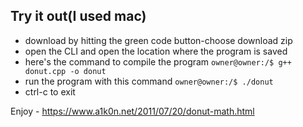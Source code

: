 ## Try it out(I used mac)
* download by hitting the green code button-choose download zip
* open the CLI and open the location where the program is saved
* here's the command to compile the program
 `owner@owner:/$ g++ donut.cpp -o donut`
* run the program with this command `owner@owner:/$ ./donut`
* ctrl-c to exit

Enjoy - https://www.a1k0n.net/2011/07/20/donut-math.html 
